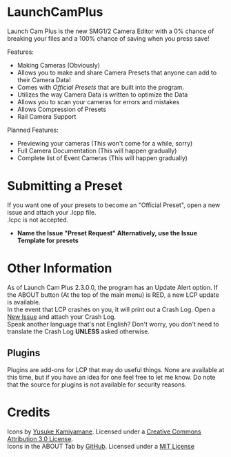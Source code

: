 # LaunchCamPlus
Launch Cam Plus is the new SMG1/2 Camera Editor with a 0% chance of breaking your files and a 100% chance of saving when you press save!

Features:
- Making Cameras (Obviously)
- Allows you to make and share Camera Presets that anyone can add to their Camera Data!
- Comes with *Official Presets* that are built into the program.
- Utilizes the way Camera Data is written to optimize the Data
- Allows you to scan your cameras for errors and mistakes
- Allows Compression of Presets
- Rail Camera Support

Planned Features:
- Previewing your cameras (This won't come for a while, sorry)
- Full Camera Documentation (This will happen gradually)
- Complete list of Event Cameras (This will happen gradually)

# Submitting a Preset
If you want one of your presets to become an "Official Preset", open a new issue and attach your .lcpp file.<br>
.lcpc is not accepted.
- **Name the Issue "Preset Request" Alternatively, use the Issue Template for presets**

# Other Information
As of Launch Cam Plus 2.3.0.0, the program has an Update Alert option. If the ABOUT button (At the top of the main menu) is RED, a new LCP update is available.<br>
In the event that LCP crashes on you, it will print out a Crash Log. Open a [New Issue](https://github.com/SuperHackio/LaunchCamPlus/issues) and attach your Crash Log.<br>
Speak another language that's not English? Don't worry, you don't need to translate the Crash Log **UNLESS** asked otherwise.
## Plugins
Plugins are add-ons for LCP that may do useful things. None are available at this time, but if you have an idea for one feel free to let me know.
Do note that the source for plugins is not available for security reasons.

# Credits
Icons by [Yusuke Kamiyamane](https://p.yusukekamiyamane.com/). Licensed under a [Creative Commons Attribution 3.0 License](https://creativecommons.org/licenses/by/3.0/).<br>
Icons in the ABOUT Tab by [GitHub](https://octicons.github.com/). Licensed under a [MIT License](https://github.com/primer/octicons/blob/master/LICENSE)
